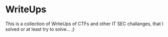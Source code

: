 # WriteUps

This is a collection of WriteUps of CTFs and other IT SEC challanges, that I solved or at least try to solve... ;)  
